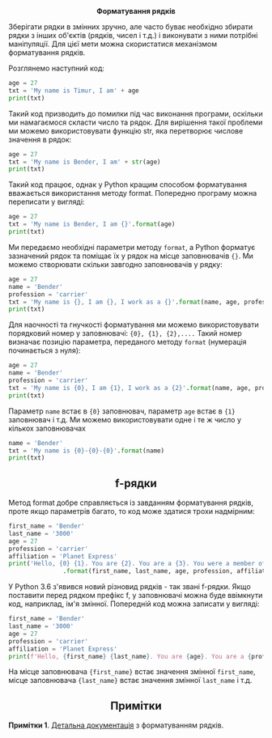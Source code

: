 
<div align="center"><b>Форматування рядків</b></div>

Зберігати рядки в змінних зручно, але часто буває необхідно збирати рядки з інших об'єктів (рядків, чисел і т.д.) і виконувати з ними потрібні маніпуляції. Для цієї мети можна скористатися механізмом форматування рядків.

Розглянемо наступний код:

```python
age = 27
txt = 'My name is Timur, I am' + age
print(txt)
```

Такий код призводить до помилки під час виконання програми, оскільки ми намагаємося скласти число та рядок. Для вирішення такої проблеми ми можемо використовувати функцію str, яка перетворює числове значення в рядок:

```python
age = 27
txt = 'My name is Bender, I am' + str(age)
print(txt)
```

Такий код працює, однак у Python кращим способом форматування вважається використання методу format. Попередню програму можна переписати у вигляді:

```python
age = 27
txt = 'My name is Bender, I am {}'.format(age)
print(txt)
```

Ми передаємо необхідні параметри методу `format`, а Python форматує зазначений рядок та поміщає їх у рядок на місце заповнювачів `{}`. Ми можемо створювати скільки завгодно заповнювачів у рядку:

```python
age = 27
name = 'Bender'
profession = 'carrier'
txt = 'My name is {}, I am {}, I work as a {}'.format(name, age, profession)
print(txt)
```

Для наочності та гнучкості форматування ми можемо використовувати порядковий номер у заповнювачі: `{0}, {1}, {2},....` Такий номер визначає позицію параметра, переданого методу `format` (нумерація починається з нуля):

```python
age = 27
name = 'Bender'
profession = 'carrier'
txt = 'My name is {0}, I am {1}, I work as a {2}'.format(name, age, profession)
print(txt)
```

Параметр `name` встає в `{0}` заповнювач, параметр `age` встає в `{1}` заповнювач і т.д. Ми можемо використовувати одне і те ж число у кількох заповнювачах
```python
name = 'Bender'
txt = 'My name is {0}-{0}-{0}'.format(name)
print(txt)
```
<h2 align="center"><b>f-рядки</b></h2>

Метод format добре справляється із завданням форматування рядків, проте якщо параметрів багато, то код може здатися трохи надмірним:
```python
first_name = 'Bender'
last_name = '3000'
age = 27
profession = 'carrier'
affiliation = 'Planet Express'
print('Hello, {0} {1}. You are {2}. You are a {3}. You were a member of {4}'
               .format(first_name, last_name, age, profession, affiliation))
```
У Python 3.6 з'явився новий різновид рядків - так звані f-рядки. Якщо поставити перед рядком префікс f, у заповнювачі можна буде ввімкнути код, наприклад, ім'я змінної. Попередній код можна записати у вигляді:
```python
first_name = 'Bender'
last_name = '3000'
age = 27
profession = 'carrier'
affiliation = 'Planet Express'
print(f'Hello, {first_name} {last_name}. You are {age}. You are a {profession}. You were a member of {affiliation}')
```
На місце заповнювача `{first_name}` встає значення змінної `first_name`, місце заповнювача `{last_name}` встає значення змінної `last_name` і т.д.

<h2 align="center"><b>Примітки</b></h2>

**Примітки 1**. <a href="https://docs.python.org/3/library/string.html#custom-string-formatting" target="_blank">Детальна документація</a> з форматуванням рядків.

